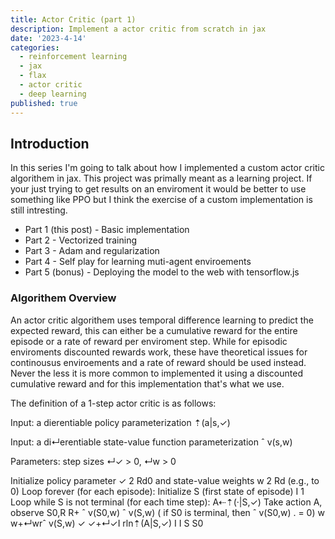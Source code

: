 ```yaml
---
title: Actor Critic (part 1)
description: Implement a actor critic from scratch in jax
date: '2023-4-14'
categories:
  - reinforcement learning
  - jax
  - flax
  - actor critic
  - deep learning
published: true
---
```


## Introduction

In this series I'm going to talk about how I implemented a custom actor critic algorithem in jax. This project was primally meant as a learning project. If your just trying to get results on an enviroment it would be better to use something like PPO but I think the exercise of a custom implementation is still intresting.

* Part 1 (this post) - Basic implementation
* Part 2 - Vectorized training
* Part 3 - Adam and regularization
* Part 4 - Self play for learning muti-agent enviroements
* Part 5 (bonus) - Deploying the model to the web with tensorflow.js

### Algorithem Overview

An actor critic algorithem uses temporal difference learning to predict the expected reward, this can either be a cumulative reward for the entire episode or a rate of reward per enviroment step. While for episodic enviroments discounted rewards work, these have theoretical issues for continousus enviroements and a rate of reward should be used instead. Never the less it is more common to implemented it using a discounted cumulative reward and for this implementation that's what we use.

The definition of a 1-step actor critic is as follows:

Input: a dierentiable policy parameterization ⇡(a|s,✓)

Input: a di↵erentiable state-value function parameterization ˆ v(s,w)

Parameters: step sizes ↵✓ > 0, ↵w > 0 

Initialize policy parameter ✓ 2 Rd0 and state-value weights w 2 Rd (e.g., to 0) Loop forever (for each episode): Initialize S (first state of episode) I 1 Loop while S is not terminal (for each time step): A⇠⇡(·|S,✓) Take action A, observe S0,R R+ ˆ v(S0,w) ˆ v(S,w) ( if S0 is terminal, then ˆ v(S0,w) . = 0) w w+↵wrˆ v(S,w) ✓ ✓+↵✓I rln⇡(A|S,✓) I I S S0